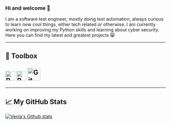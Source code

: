 ### Hi and welcome 👋


I am a software test engineer, mostly doing test automation, always curious to learn new cool things, either tech related or otherwise. I am currently working on improving my Python skills and learning about cyber security. Here you can find my latest and greatest projects 😸

---

🧰 Toolbox
<br><br>
<img src="https://cdn.worldvectorlogo.com/logos/robot-framework.svg" alt="Robot Framework logo" width="30" height="30"/>
<img src="https://cdn.worldvectorlogo.com/logos/python-5.svg" alt="Python logo" width="30" height="30"/>
<img src="https://cdn.worldvectorlogo.com/logos/git.svg" alt="Git logo" width="40" height="40"/>
---
---

## &#x1f4c8; My GitHub Stats

[![Venla's Github stats](https://github-readme-stats.vercel.app/api/top-langs/?username=venlar&hide=java,html,css&theme=radical)](https://github.com/anuraghazra/github-readme-stats)
<!--
**venlar/venlar** is a ✨ _special_ ✨ repository because its `README.md` (this file) appears on your GitHub profile.

Here are some ideas to get you started:

- 🔭 I’m currently working on ...
- 🌱 I’m currently learning ...
- 👯 I’m looking to collaborate on ...
- 🤔 I’m looking for help with ...
- 💬 Ask me about ...
- 📫 How to reach me: ...
- 😄 Pronouns: ...
- ⚡ Fun fact: ...
-->
